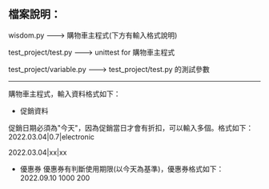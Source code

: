 檔案說明：
----------
wisdom.py ---> 購物車主程式(下方有輸入格式說明)

test_project/test.py ---> unittest for 購物車主程式

test_project/variable.py ---> test_project/test.py 的測試參數


------------------------------------------------------
購物車主程式，輸入資料格式如下：
 - 促銷資料

促銷日期必須為"今天"，因為促銷當日才會有折扣，可以輸入多個。格式如下：
2022.03.04|0.7|electronic

2022.03.04|xx|xx

 - 優惠券
優惠券有判斷使用期限(以今天為基準)，優惠券格式如下：
2022.09.10 1000 200




